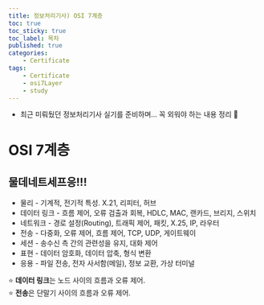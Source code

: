 ```yaml
---
title: 정보처리기사) OSI 7계층
toc: true
toc_sticky: true
toc_label: 목차
published: true
categories:
    - Certificate
tags:
    - Certificate
    - osi7Layer
    - study
---
```


* 최근 미뤄뒀던 정보처리기사 실기를 준비하며... 꼭 외워야 하는 내용 정리 🥲
 
# OSI 7계층
## 물데네트세프응!!!

* 물리 - 기계적, 전기적 특성. X.21, 리피터, 허브
* 데이터 링크 - 흐름 제어, 오류 검출과 회복, HDLC, MAC, 랜카드, 브리지, 스위치
* 네트워크 -  경로 설정(Routing), 트래픽 제어, 패킷, X.25, IP, 라우터
* 전송 - 다중화, 오류 제어, 흐름 제어, TCP, UDP, 게이트웨이
* 세션 - 송수신 측 간의  관련성을 유지, 대화 제어
* 표현 - 데이터 암호화, 데이터 압축, 형식 변환
* 응용 - 파일 전송, 전자 사서함(메일), 정보 교환, 가상 터미널<br>

⭐️ **데이터 링크**는 노드 사이의 흐름과 오류 제어. <br>
⭐️ **전송**은 단말기 사이의 흐름과 오류 제어.
